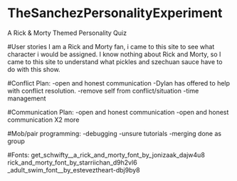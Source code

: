 # TheSanchezPersonalityExperiment
A Rick &amp; Morty Themed Personality Quiz


#User stories
I am a Rick and Morty fan, i came to this site to see what character i would be assigned.
I know nothing about Rick and Morty, so I came to this site to understand what pickles and szechuan sauce have to do with this show.

#Conflict Plan:
-open and honest communication
-Dylan has offered to help with conflict resolution.
-remove self from conflict/situation
-time management

#Communication Plan:
-open and honest communication
-open and honest communication X2 more

#Mob/pair programming:
-debugging
-unsure tutorials
-merging done as group


#Fonts:
get_schwifty__a_rick_and_morty_font_by_jonizaak_dajw4u8
rick_and_morty_font_by_starriichan_d9h2vl6
_adult_swim_font__by_esteveztheart-dbj9by8